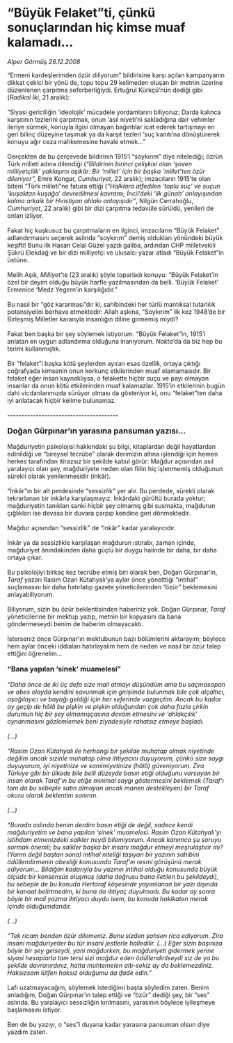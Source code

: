 # “Büyük Felaket”ti, çünkü sonuçlarından hiç kimse muaf kalamadı...

*Alper Görmüş 26.12.2008*

<div class="taraf_structure_2col_1zq">
<div class="margen_n">



 <p>“Ermeni kardeşlerimden özür diliyorum” bildirisine karşı açılan kampanyanın dikkat çekici bir yönü de, topu topu 29 kelimeden oluşan bir metnin üzerine düzenlenen çarpıtma seferberliğiydi. Ertuğrul Kürkçü’nün dediği gibi (<i>Radikal İki</i>, 21 aralık): <br/><br/>“Siyasi gericiliğin ‘ideolojik’ mücadele yordamlarını biliyoruz: Darda kalınca karşıtının tezlerini çarpıtmak, onun ‘asıl niyeti’ni sakladığına dair vehimler ileriye sürmek, konuyla ilgisi olmayan bağıntılar icat ederek tartışmayı en geri bilinç düzeyine taşımak ya da karşıt tezleri ‘suç kanıtı’na dönüştürerek konuyu ağır ceza mahkemesine havale etmek...” <br/><br/>Gerçekten de bu çerçevede bildirinin 1915’i “soykırım” diye nitelediği; özrün Türk milleti adına dilendiği (<i>“Bildirinin birinci çelişkisi olan ‘şoven milliyetçilik’ yaklaşımı aşikâr: Bir ‘millet’ için bir başka ‘millet’ten özür dileniyor”, </i>Emre Kongar, <i>Cumhuriyet</i>, 22 aralık); imzacıların 1915’te olan biteni “Türk milleti”ne fatura ettiği (<i>“Halklara atfedilen ‘toplu suç’ ve suçun ‘kuşaktan kuşağa’ devredilmesi kavramı; İncil’deki ‘ilk günah’ anlayışından kalma arkaik bir Hıristiyan ahlakı anlayışıdır”</i>, Nilgün Cerrahoğlu, <i>Cumhuriyet</i>, 22 aralık) gibi bir dizi çarpıtma tedavüle sürüldü, yenileri de onları izliyor. <br/><br/>Fakat hiç kuşkusuz bu çarpıtmaların en ilginci, imzacıların “Büyük Felaket” adlandırmasını seçerek aslında “soykırım” demiş oldukları yönündeki büyük keşifti! Bunu ilk Hasan Celal Güzel yazdı galiba, ardından CHP milletvekili Şükrü Elekdağ ve bir dizi milliyetçi ve ulusalcı yazar atladı “Büyük Felaket”in üstüne. <br/><br/>Melih Aşık, <i>Milliyet</i>’te (23 aralık) şöyle toparladı konuyu: “Büyük Felaket’in özel bir deyim olduğu büyük harfle yazılmasından da belli. ‘Büyük Felaket’ Ermenice ‘Medz Yegern’in karşılığıdır.” <br/><br/>Bu nasıl bir “göz kararması”dır ki, sahibindeki her türlü mantıksal tutarlılık potansiyelini berhava etmektedir: Allah aşkına, “Soykırım” ilk kez 1948’de bir Birleşmiş Milletler kararıyla insanlığın diline girmemiş miydi? <br/><br/>Fakat ben başka bir şey söylemek istiyorum. “Büyük Felaket”in, 1915’i anlatan en uygun adlandırma olduğuna inanıyorum. <i>Nokta</i>’da da biz hep bu terimi kullanmıştık. <br/><br/>Bir “felaket”i başka kötü şeylerden ayıran esas özellik, ortaya çıktığı coğrafyada kimsenin onun korkunç etkilerinden muaf olamamasıdır. Bir felaket eğer insan kaynaklıysa, o felakette hiçbir suçu ve payı olmayan insanlar da onun kötü etkilerinden muaf kalamazlar. 1915’in etkilerinin bugün dahi vicdanlarımızda sürüyor olması da gösteriyor ki, onu “felaket”ten daha iyi anlatacak hiçbir kelime bulunamaz.<b> <br/><br/>---------------------------------------</b> <br/><br/><font size="4"><strong>Doğan Gürpınar’ın yarasına pansuman yazısı...</strong></font> <br/><br/>Mağduriyetin psikolojisi hakkındaki şu bilgi, kitaplardan değil hayatlardan edinildiği ve “bireysel tecrübe” olarak derimizin altına işlendiği için hemen herkes tarafından itirazsız bir şekilde kabul görür: Mağdur açısından asıl yaralayıcı olan şey, mağduriyete neden olan fiilin hiç işlenmemiş olduğunun sürekli olarak yenilenmesidir (inkâr). <br/><br/>“İnkâr”ın bir alt perdesinde “sessizlik” yer alır. Bu perdede, sürekli olarak tekrarlanan bir inkârla karşılaşmayız. İnkârdaki gürültü burada yoktur; mağduriyetin tanıkları sanki hiçbir şey olmamış gibi susmakta, mağdurun çığlıkları ise devasa bir duvara çarpıp kendine geri dönmektedir. <br/><br/>Mağdur açısından “sessizlik” de “inkâr” kadar yaralayıcıdır. <br/><br/>İnkâr ya da sessizlikle karşılaşan mağdurun ıstırabı, zaman içinde, mağduriyet ânındakinden daha güçlü bir duygu halinde bir daha, bir daha ortaya çıkar. <br/><br/>Bu psikolojiyi birkaç kez tecrübe etmiş biri olarak ben, Doğan Gürpınar’ın, <i>Taraf</i> yazarı Rasim Ozan Kütahyalı’ya aylar önce yönelttiği “intihal” suçlamasını bir daha hatırlatıp gazete yöneticilerinden “özür” beklemesini anlayabiliyorum. <br/><br/>Biliyorum, sizin bu özür beklentisinden haberiniz yok. Doğan Gürpınar, <i>Taraf</i> yöneticilerine bir mektup yazıp, metnin bir kopyasını da bana göndermeseydi benim de haberim olmayacaktı. <br/><br/>İsterseniz önce Gürpınar’ın mektubunun bazı bölümlerini aktarayım; böylece hem aylar önceki iddiaları hatırlayalım hem de neden ve nasıl bir özür talep ettiğini öğrenelim... <b><br/><br/><font size="3">“Bana yapılan ‘sinek’ muamelesi”</font></b><i><font size="3"> <br/></font><br/>“Daha önce de iki üç defa size mail atmayı düşündüm ama bu saçmasapan ve abes olayda kendini savunmak için girişimde bulunmak bile çok alçaltıcı, aşağılayıcı ve bayağı geldiği için her seferinde vazgeçtim. Ancak bu kadar ay geçip de hâlâ bu pişkin ve pişkin olduğundan çok daha fazla çirkin durumun hiç bir şey olmamışçasına devam etmesini ve ‘ahlakçılık’ oynanmasını gözlemlemek beni ziyadesiyle rahatsız etmeye başladı. <br/><br/>(...) <br/><br/>“Rasim Ozan Kütahyalı ile herhangi bir şekilde muhatap olmak niyetinde değilim ancak sizinle muhatap olma ihtiyacını duyuyorum, çünkü size saygı duyuyorum, iyi niyetinize ve samimiyetinize (hâlâ) güveniyorum. Zira Türkiye gibi bir ülkede bile belli düzeyde basın etiği olduğunu varsayan bir insan olarak Taraf’ın bu etiğe minimal saygı göstermesini beklemek (Taraf’ı tam da bu sebeple satın almayan ancak manen destekleyen) bir Taraf okuru olarak beklentim sanırım. <br/><br/>(...) <br/><br/>“Burada aslında benim derdim basın etiği de değil, sadece kendi mağduriyetim ve bana yapılan ‘sinek’ muamelesi. Rasim Ozan Kütahyalı’yı istihdam etmenizdeki saikler neydi bilemiyorum. Ancak kanımca şu soruyu sormak önemli; bu saikler başka bir insanı mağdur etmeyi meşrulaştırır mı? (Yarım değil baştan sona) intihal niteliği taşıyan bir yazının sahibini ödüllendirmenin abesliği konusunda Taraf’ın resmi görüşünü merak ediyorum... Bildiğim kadarıyla bu yazının intihal olduğu konusunda büyük ölçüde bir konsensüs oluşmuş (daha doğrusu bana iletilen bu şekildeydi), bu sebeple de bu konuda Hertaraf köşesinde yayımlanan bir yazı dışında bir kanaat belirtmedim, ki buna da ihtiyaç duyulmadı. Bu kadar ay sonra böyle bir mail yazma ihtiyacı duydu isem, bu konuda hakikaten merak içinde olduğumdandır. <br/><br/>(...) <br/><br/>“Tek ricam benden özür dilemeniz. Bunu sizden şahsen rica ediyorum. Zira insani mağduriyetler bu tür insani jestlerle halledilir. (...) Eğer sizin başınıza böyle bir şey gelseydi, yani mağdurken, bu mağduriyeti gidermek yerine siyasi hesaplarla tam tersi sizi mağdur eden ödüllendirilseydi siz de ya bu şekilde davranırdınız, hatta muhtemelen altı-sekiz ay da beklemezdiniz. Haksızsam lütfen haksız olduğumu da ifade edin.” </i><br/><br/>Lafı uzatmayacağım, söylemek istediğimi başta söyledim zaten. Benim anladığım, Doğan Gürpınar’ın talep ettiği ve “özür” dediği şey, bir “ses” aslında. Bu yaralayıcı sessizliğin kırılmasını, yarasının böylece iyileşmeye başlamasını istiyor. <br/><br/>Ben de bu yazıyı, o “ses”i duyana kadar yarasına pansuman olsun diye yazdım zaten.</p>

<br/>


<div id="taraf_not">
</div>

</div>


</div>

